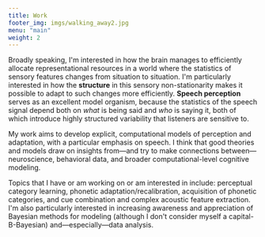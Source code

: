 ```yaml
---
title: Work
footer_img: imgs/walking_away2.jpg
menu: "main"
weight: 2
---
```


Broadly speaking, I'm interested in how the brain manages to efficiently
allocate representational resources in a world where the statistics of sensory
features changes from situation to situation. I'm particularly interested in how
the **structure** in this sensory non-stationarity makes it possible to adapt to
such changes more efficiently. **Speech perception** serves as an excellent
model organism, because the statistics of the speech signal depend both on
*what* is being said and *who* is saying it, both of which introduce highly
structured variability that listeners are sensitive to.

My work aims to develop explicit, computational models of perception and
adaptation, with a particular emphasis on speech. I think that good theories and
models draw on insights from—and try to make connections between—neuroscience,
behavioral data, and broader computational-level cognitive modeling.

Topics that I have or am working on or am interested in include: perceptual
category learning, phonetic adaptation/recalibration, acquisition of phonetic
categories, and cue combination and complex acoustic feature extraction. I'm
also particularly interested in increasing awareness and appreciation of
Bayesian methods for modeling (although I don't consider myself a
capital-B-Bayesian) and—especially—data analysis.


<!-- 

a general mission statement

papers

list of projects?

-->
